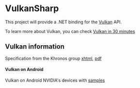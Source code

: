 # VulkanSharp

This project will provide a .NET binding for the [Vulkan](https://www.khronos.org/vulkan/) API.

To learn more about Vulkan, you can check [Vulkan in 30 minutes](https://renderdoc.org/vulkan-in-30-minutes.html)

## Vulkan information

Specification from the Khronos group [xhtml](https://www.khronos.org/registry/vulkan/specs/1.0/xhtml/vkspec.html), [pdf](https://www.khronos.org/registry/vulkan/specs/1.0/pdf/vkspec.pdf)

#### Vulkan on Android

Vulkan on Android NVIDIA's devices with [samples](https://developer.nvidia.com/vulkan-android)
